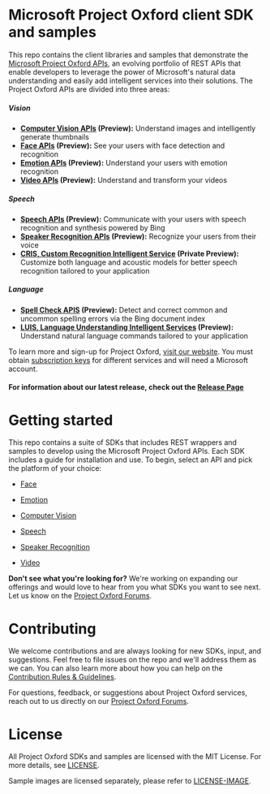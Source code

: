 Microsoft Project Oxford client SDK and samples
====================================

This repo contains the client libraries and samples that demonstrate the [Microsoft Project
Oxford APIs](<https://www.projectoxford.ai>), an evolving portfolio of REST APIs
that enable developers to leverage the power of Microsoft's natural data
understanding and easily add intelligent services into their solutions. The
Project Oxford APIs are divided into three areas:  

##### Vision
-  **[Computer Vision APIs](<https://www.projectoxford.ai/vision>) (Preview):** Understand images and intelligently generate thumbnails
-  **[Face APIs](<https://www.projectoxford.ai/face>) (Preview):** See your users with face detection and recognition
-  **[Emotion APIs](<https://www.projectoxford.ai/emotion>) (Preview):** Understand your users with emotion recognition
-  **[Video APIs](<https://www.projectoxford.ai/video>) (Preview):** Understand and transform your videos


##### Speech
-  **[Speech APIs](<https://www.projectoxford.ai/speech>) (Preview):** Communicate with your users with speech recognition and synthesis powered by Bing
-  **[Speaker Recognition APIs](https://www.projectoxford.ai/spid) (Preview):** Recognize your users from their voice 
-  **[CRIS, Custom Recognition Intelligent Service](<https://www.projectoxford.ai/cris>) (Private Preview):** Customize both language and acoustic models for better speech recognition tailored to your application


##### Language
-  **[Spell Check APIS](<https://www.projectoxford.ai/spellcheck>) (Preview):** Detect and correct common and uncommon spelling errors via the Bing document index
-  **[LUIS, Language Understanding Intelligent Services](<https://www.projectoxford.ai/luis>) (Preview):** Understand natural language commands tailored to your application

To learn more and sign-up for Project Oxford, [visit our
website](<http://www.ProjectOxford.ai>). You must obtain [subscription
keys](<http://www.projectoxford.ai/subscription>) for different services and will
need a Microsoft account.

#### For information about our latest release, check out the [Release Page](</Releases/>)

Getting started
===============
This repo contains a suite of SDKs that includes REST wrappers and samples to
develop using the Microsoft Project Oxford APIs. Each SDK includes a guide for
installation and use. To begin, select an API and pick the platform of
your choice:

-   [Face](</Face/>)

-   [Emotion](</Emotion/>)

-   [Computer Vision](</Vision/>)

-   [Speech](</Speech/>)

-   [Speaker Recognition](</SpeakerRecognition/>)

-   [Video](</Video/>)

**Don't see what you're looking for?** We're working on expanding our offerings and would love to hear from you what SDKs you want to see next. Let us know on the [Project Oxford Forums](<https://social.msdn.microsoft.com/forums/azure/en-US/home?forum=mlapi>).


Contributing
============
We welcome contributions and are always looking for new SDKs, input, and
suggestions. Feel free to file issues on the repo and we'll address them as we can. You can also learn more about how you can help on the [Contribution
Rules & Guidelines](</CONTRIBUTING.md>).

For questions, feedback, or suggestions about Project Oxford services, reach out to us directly on our [Project Oxford Forums](<https://social.msdn.microsoft.com/forums/azure/en-US/home?forum=mlapi>).



License
=======

All Project Oxford SDKs and samples are licensed with the MIT License. For more details, see
[LICENSE](</LICENSE.md>).

Sample images are licensed separately, please refer to [LICENSE-IMAGE](</LICENSE-IMAGE.md>).

